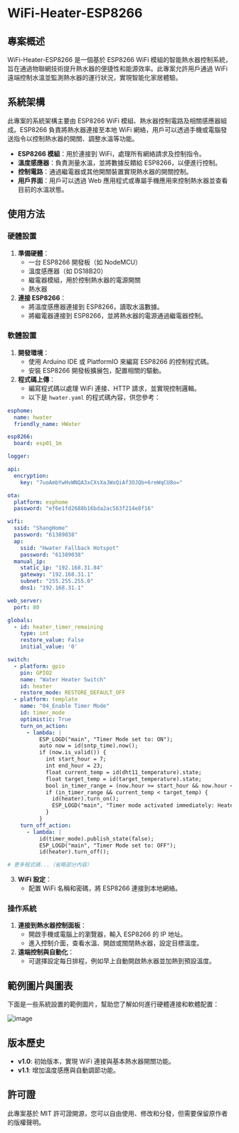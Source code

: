# WiFi-Heater-ESP8266

## 專案概述
WiFi-Heater-ESP8266 是一個基於 ESP8266 WiFi 模組的智能熱水器控制系統，旨在通過物聯網技術提升熱水器的便捷性和能源效率。此專案允許用戶通過 WiFi 遠端控制水溫並監測熱水器的運行狀況，實現智能化家居體驗。

## 系統架構
此專案的系統架構主要由 ESP8266 WiFi 模組、熱水器控制電路及相關感應器組成。ESP8266 負責將熱水器連接至本地 WiFi 網絡，用戶可以透過手機或電腦發送指令以控制熱水器的開關、調整水溫等功能。

- **ESP8266 模組**：用於連接到 WiFi，處理所有網絡請求及控制指令。
- **溫度感應器**：負責測量水溫，並將數據反饋給 ESP8266，以便進行控制。
- **控制電路**：通過繼電器或其他開關裝置實現熱水器的開關控制。
- **用戶界面**：用戶可以透過 Web 應用程式或專屬手機應用來控制熱水器並查看目前的水溫狀態。

## 使用方法
### 硬體設置
1. **準備硬體**：
   - 一台 ESP8266 開發板（如 NodeMCU）
   - 溫度感應器（如 DS18B20）
   - 繼電器模組，用於控制熱水器的電源開關
   - 熱水器
2. **連接 ESP8266**：
   - 將溫度感應器連接到 ESP8266，讀取水溫數據。
   - 將繼電器連接到 ESP8266，並將熱水器的電源通過繼電器控制。

### 軟體設置
1. **開發環境**：
   - 使用 Arduino IDE 或 PlatformIO 來編寫 ESP8266 的控制程式碼。
   - 安裝 ESP8266 開發板擴展包，配置相關的驅動。
2. **程式碼上傳**：
   - 編寫程式碼以處理 WiFi 連接、HTTP 請求，並實現控制邏輯。
   - 以下是 `hwater.yaml` 的程式碼內容，供您參考：

```yaml
esphome:
  name: hwater
  friendly_name: HWater

esp8266:
  board: esp01_1m

logger:

api:
  encryption:
    key: "7uoAmbYwHvWNQA3xCXsXaJWoQiAf3OJQb+6reWqCU8o="

ota:
  platform: esphome
  password: "ef6e1fd2688b16bda2ac563f214e8f16"

wifi:
  ssid: "ShangHome"
  password: "61389038"
  ap:
    ssid: "Hwater Fallback Hotspot"
    password: "61389038"
  manual_ip:
    static_ip: "192.168.31.84"
    gateway: "192.168.31.1"
    subnet: "255.255.255.0"
    dns1: "192.168.31.1"

web_server:
  port: 80

globals:
  - id: heater_timer_remaining
    type: int
    restore_value: False
    initial_value: '0'

switch:
  - platform: gpio
    pin: GPIO2
    name: "Water Heater Switch"
    id: heater
    restore_mode: RESTORE_DEFAULT_OFF
  - platform: template
    name: "04_Enable Timer Mode"
    id: timer_mode
    optimistic: True
    turn_on_action:
      - lambda: |
          ESP_LOGD("main", "Timer Mode set to: ON");
          auto now = id(sntp_time).now();
          if (now.is_valid()) {
            int start_hour = 7;
            int end_hour = 23;
            float current_temp = id(dht11_temperature).state;
            float target_temp = id(target_temperature).state;
            bool in_timer_range = (now.hour >= start_hour && now.hour < end_hour);
            if (in_timer_range && current_temp < target_temp) {
              id(heater).turn_on();
              ESP_LOGD("main", "Timer mode activated immediately: Heater ON, current temp: %f, target temp: %f", current_temp, target_temp);
            }
          }
    turn_off_action:
      - lambda: |
          id(timer_mode).publish_state(false);
          ESP_LOGD("main", "Timer Mode set to: OFF");
          id(heater).turn_off();

# 更多程式碼...（省略部分內容）
```

3. **WiFi 設定**：
   - 配置 WiFi 名稱和密碼，將 ESP8266 連接到本地網絡。

### 操作系統
1. **連接到熱水器控制面板**：
   - 開啟手機或電腦上的瀏覽器，輸入 ESP8266 的 IP 地址。
   - 進入控制介面，查看水溫、開啟或關閉熱水器，設定目標溫度。
2. **遠端控制與自動化**：
   - 可選擇設定每日排程，例如早上自動開啟熱水器並加熱到預設溫度。

## 範例圖片與圖表
下面是一些系統設置的範例圖片，幫助您了解如何進行硬體連接和軟體配置：

![image](https://github.com/user-attachments/assets/4db3814d-b06a-4ab1-8606-4b7d558d3727)

## 版本歷史
- **v1.0**: 初始版本，實現 WiFi 連接與基本熱水器開關功能。
- **v1.1**: 增加溫度感應與自動調節功能。

## 許可證
此專案基於 MIT 許可證開源，您可以自由使用、修改和分發，但需要保留原作者的版權聲明。


